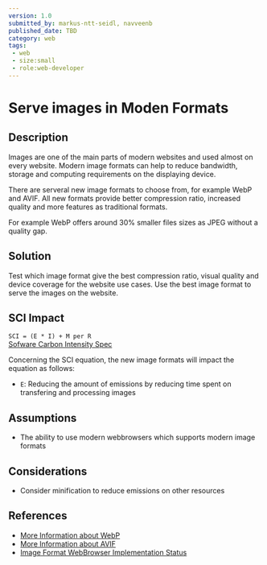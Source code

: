```yaml
---
version: 1.0
submitted_by: markus-ntt-seidl, navveenb
published_date: TBD
category: web
tags: 
 - web
 - size:small
 - role:web-developer
---
```


# Serve images in Moden Formats

## Description

Images are one of the main parts of modern websites and used almost on every website. Modern image formats can help to reduce bandwidth, storage and computing requirements on the displaying device.

There are serveral new image formats to choose from, for example WebP and AVIF. All new formats provide better compression ratio, increased quality and more features as traditional formats. 

For example WebP offers around 30% smaller files sizes as JPEG without a quality gap.


## Solution

Test which image format give the best compression ratio, visual quality and device coverage for the website use cases. Use the best image format to serve the images on the website.


## SCI Impact

`SCI = (E * I) + M per R`  
[Sofware Carbon Intensity Spec](https://grnsft.org/sci)

Concerning the SCI equation, the new image formats will impact the equation as follows:

- `E`: Reducing the amount of emissions by reducing time spent on transfering and processing images

## Assumptions
- The ability to use modern webbrowsers which supports modern image formats

## Considerations
- Consider minification to reduce emissions on other resources


## References
- [More Information about WebP](https://en.wikipedia.org/wiki/WebP)
- [More Information about AVIF](https://en.wikipedia.org/wiki/AVIF)
- [Image Format WebBrowser Implementation Status](https://caniuse.com/?search=image%20format)
